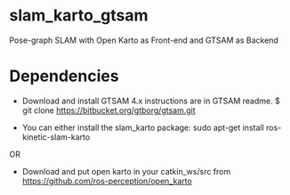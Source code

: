 # slam_karto_gtsam
Pose-graph SLAM with Open Karto as Front-end and GTSAM as Backend

# Dependencies

* Download and install GTSAM 4.x instructions are in GTSAM readme. $ git clone https://bitbucket.org/gtborg/gtsam.git

* You can either install the slam_karto package: sudo apt-get install ros-kinetic-slam-karto

OR

* Download and put open karto in your catkin_ws/src from https://github.com/ros-perception/open_karto